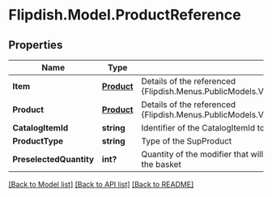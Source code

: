 # Flipdish.Model.ProductReference
## Properties

Name | Type | Description | Notes
------------ | ------------- | ------------- | -------------
**Item** | [**Product**](Product.md) | Details of the referenced {Flipdish.Menus.PublicModels.V1.Catalog.Groups.ProductReference.Product} | [optional] 
**Product** | [**Product**](Product.md) | Details of the referenced {Flipdish.Menus.PublicModels.V1.Catalog.Groups.ProductReference.Product} | [optional] 
**CatalogItemId** | **string** | Identifier of the CatalogItemId to use as SubProduct | 
**ProductType** | **string** | Type of the SupProduct | 
**PreselectedQuantity** | **int?** | Quantity of the modifier that will be set when the parent product is placed in the basket | [optional] 

[[Back to Model list]](../README.md#documentation-for-models) [[Back to API list]](../README.md#documentation-for-api-endpoints) [[Back to README]](../README.md)

